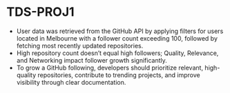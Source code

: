 # TDS-PROJ1
* User data was retrieved from the GitHub API by applying filters for users located in Melbourne with a follower count exceeding 100, followed by fetching most recently updated repositories.
* High repository count doesn’t equal high followers; Quality, Relevance, and Networking impact follower growth significantly.
* To grow a GitHub following, developers should prioritize relevant, high-quality repositories, contribute to trending projects, and improve visibility through clear documentation.
